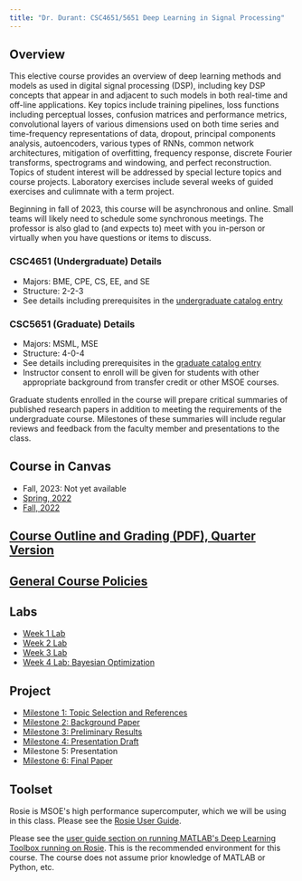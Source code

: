 ```yaml
---
title: "Dr. Durant: CSC4651/5651 Deep Learning in Signal Processing"
---
```


## Overview

This elective course provides an overview of deep learning methods and models as used in digital signal processing (DSP), including key DSP concepts that appear in and adjacent to such models in both real-time and off-line applications. Key topics include training pipelines, loss functions including perceptual losses, confusion matrices and performance metrics, convolutional layers of various dimensions used on both time series and time-frequency representations of data, dropout, principal components analysis, autoencoders, various types of RNNs, common network architectures, mitigation of overfitting, frequency response, discrete Fourier transforms, spectrograms and windowing, and perfect reconstruction. Topics of student interest will be addressed by special lecture topics and course projects. Laboratory exercises include several weeks of guided exercises and culimnate with a term project.

Beginning in fall of 2023, this course will be asynchronous and online. Small teams will likely need to schedule some synchronous meetings. The professor is also glad to (and expects to) meet with you in-person or virtually when you have questions or items to discuss.

### CSC4651 (Undergraduate) Details
* Majors: BME, CPE, CS, EE, and SE
* Structure: 2-2-3
* See details including prerequisites in the [undergraduate catalog entry](https://catalog.msoe.edu/preview_course.php?catoid=31&coid=38752)

### CSC5651 (Graduate) Details
* Majors: MSML, MSE
* Structure: 4-0-4
* See details including prerequisites in the [graduate catalog entry](https://catalog.msoe.edu/preview_course.php?catoid=30&coid=38753)
* Instructor consent to enroll will be given for students with other appropriate background from transfer credit or other MSOE courses.

Graduate students enrolled in the course will prepare critical summaries of published research papers in addition to meeting the requirements of the undergraduate course. Milestones of these summaries will include regular reviews and feedback from the faculty member and presentations to the class.

## Course in Canvas
* Fall, 2023: Not yet available
* [Spring, 2022](https://msoe.instructure.com/courses/10080)
* [Fall, 2022](https://msoe.instructure.com/courses/10863)

## [Course Outline and Grading (PDF), Quarter Version](outline.pdf)

## [General Course Policies](../policies.html)

## Labs

* [Week 1 Lab](week1lab.html)
* [Week 2 Lab](week2lab.html)
* [Week 3 Lab](week3lab.html)
* [Week 4 Lab: Bayesian Optimization](bayesLab.html)

## Project

* [Milestone 1: Topic Selection and References](project-1-topicSelection.html)
* [Milestone 2: Background Paper](project-2-backgroundPaper.html)
* [Milestone 3: Preliminary Results](project-3-preliminaryResults.html)
* [Milestone 4: Presentation Draft](project-4-presentationDraft.html)
* Milestone 5: Presentation
* [Milestone 6: Final Paper](project-6-finalResults.html)

## Toolset

Rosie is MSOE's high performance supercomputer, which we will be using in this class. Please see the [Rosie User Guide](https://docs.hpc.msoe.edu/).

Please see the [user guide section on running MATLAB's Deep Learning Toolbox running on Rosie](https://docs.hpc.msoe.edu/#/tips/matlab?id=deep-learning-toolbox). This is the recommended environment for this course. The course does not assume prior knowledge of MATLAB or Python, etc.
